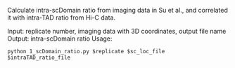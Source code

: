 Calculate intra-scDomain ratio from imaging data in Su et al., and correlated it with intra-TAD ratio from Hi-C data.

Input: replicate number, imaging data with 3D coordinates, output file name
Output: intra-scDomain ratio
Usage:
```
python 1_scDomain_ratio.py $replicate $sc_loc_file $intraTAD_ratio_file
```
